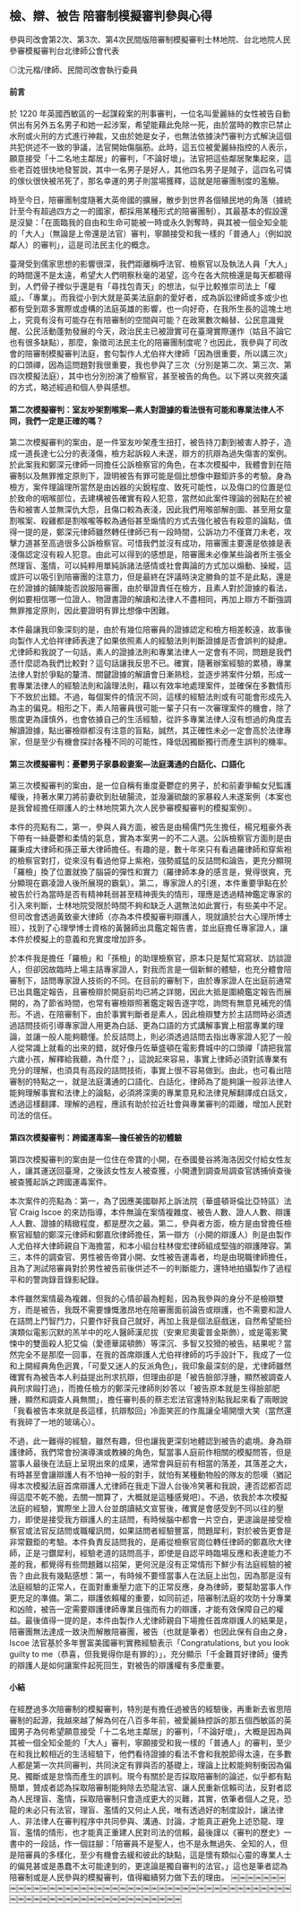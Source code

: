 ## 檢、辯、被告 陪審制模擬審判參與心得

參與司改會第2次、第3次、第4次民間版陪審制模擬審判士林地院、台北地院人民參審模擬審判台北律師公會代表

◎沈元楷/律師、民間司改會執行委員

#### 前言

於 1220 年英國西敏區的一起謀殺案的刑事審判，一位名叫愛麗絲的女性被告自動供出有另外五名男子和她一起涉案，希望能藉此免除一死，由於當時的教宗已禁止水刑或火刑的方式進行神裁，又由於她是女子，也無法依據決鬥審判方式解決這個共犯供述不一致的爭議，法官開始傷腦筋。此時，這五位被愛麗絲指控的人表示，願意接受「十二名地主鄰居」的審判，「不論好壞」。法官把這些鄰居聚集起來，這些老百姓很快地發誓說，其中一名男子是好人，其他四名男子是賊子，這四名可憐的傢伙很快被吊死了，那名幸運的男子則當場獲釋，這就是陪審團制度的濫觴。

時至今日，陪審團制度隨著大英帝國的擴展，散步到世界各個殖民地的角落（據統計至今有超過四方之一的國家，都採用某種形式的陪審團制），其最基本的假設還是沒變：「在面臨我的自由和生命可能被一時或永久剝奪時，與其被一個全知全能的「大人」（無論是上帝還是法官）審判，寧願接受和我一樣的「普通人」（例如說鄰人）的審判」，這是司法民主化的概念。

臺灣受到儒家思想的影響很深，我們距離稱呼法官、檢察官以及執法人員「大人」的時間還不是太遠，希望大人們明察秋毫的渴望，迄今在各大院檢還是每天都聽得到，人們骨子裡似乎還是有「尋找包青天」的想法，似乎比較推崇司法上「權威」、「專業」。而我從小到大就是英美法庭劇的愛好者，成為訴訟律師或多或少也都有受到眾多實際或虛構的法庭英雄的影響，也一向好奇，在我所生長的這塊土地上，究竟有沒有可能存在有陪審制的空間與可能？在政黨數次輪替、公民意識覺醒、公民活動蓬勃發展的今天，政治民主已被證實可在臺灣實際運作（姑且不論它也有很多缺點），那麼，象徵司法民主化的陪審團制度呢？也因此，我參與了司改會的陪審制模擬審判法庭，套句製作人尤伯祥大律師「因為很重要，所以講三次」的口頭禪，因為這問題對我很重要，我也參與了三次（分別是第二次、第三次、第四次模擬法庭），其中也分別扮演了檢察官，甚至被告的角色。以下將以夾敘夾議的方式，略述經過和個人參與感想。

#### 第二次模擬審判：室友吵架割喉案—素人對證據的看法很有可能和專業法律人不同，我們一定是正確的嗎？

第二次模擬審判的案由，是一件室友吵架產生扭打，被告持刀劃到被害人脖子，造成一道長達七公分的表淺傷，檢方起訴殺人未遂，辯方的抗辯為過失傷害的案例。於此案我和鄭深元律師一同擔任公訴檢察官的角色，在本次模擬中，我體會到在陪審制以及無罪推定原則下，證明被告有罪可能是個比想像中艱鉅許多的考驗。身為檢方，案件理論理所當然是由凶器的尖銳程度、致死可能性，以及傷口的位置是位於致命的咽喉部位，去建構被告確實有殺人犯意，當然如此案件理論的弱點在於被告和被害人並無深仇大怨，且傷口較為表淺，因此我們用喉部解剖圖、甚至用女童割喉案、殺雞都是割喉嚨等較為通俗甚至煽情的方式去強化被告有殺意的論點，值得一提的是，鄭深元律師雖然轉任律師已有一段時間，公訴功力不僅寶刀未老，攻擊力道甚至高過很多公訴檢察官。可惜我們並沒有成功，陪審團主要還是依據是表淺傷認定沒有殺人犯意。由此可以得到的感想是，陪審團未必像某些論者所主張全然理盲、濫情，可以純粹用單純訴諸法感情或社會輿論的方式加以煽動、操縱，這或許可以吸引到陪審團的注意力，但是最終在評議時決定勝負的並不是此點，還是在於證據的鋪陳能否說服陪審團，由於舉證責任在檢方，且素人對於證據的看法，例如要相信哪一位證人、物證書證的解讀和法律人不盡相同，再加上辯方不斷強調無罪推定原則，因此要證明有罪比想像中困難。

本件最讓我印象深刻的是，由於有幾位陪審員的證據認定和檢方相差較遠，故事後向製作人尤伯祥律師表達了如果依照素人的經驗法則判斷證據是否會誤判的疑慮。尤律師和我說了一句話，素人的證據法則和專業法律人一定會有不同，問題是我們憑什麼認為我們比較對？這句話讓我反思不已。確實，隨著辦案經驗的累積，專業法律人對於爭點的釐清、關鍵證據的解讀會日漸熟稔，並逐步將案件分類，形成一套專業法律人的經驗法則和論理法則，藉以有效率地處理案件，並確保在多數情形下不致於出錯。不過，每個案件的情況不同，這樣的經驗法則或有可能會形成先入為主的偏見。相形之下，素人陪審員很可能一輩子只有一次審理案件的機會，除了態度更為謹慎外，也會依據自己的生活經驗，從許多專業法律人沒有想過的角度去解讀證據，點出審檢辯都沒有注意的盲點，誠然，其正確性未必一定會高於法律專家，但是至少有機會探討各種不同的可能性，降低因獨斷獨行而產生誤判的機率。

#### 第三次模擬審判：憂鬱男子家暴殺妻案—法庭溝通的白話化、口語化

第三次模擬審判的案由，是一位自稱有重度憂鬱症的男子，於和前妻爭輸女兒監護權後，持著水果刀將前妻砍到肚破腸流，並潑灑硫酸的家暴殺人未遂案例（本案也是我曾經擔任辯護人的士林地院第九次人民參審模擬審判的模擬案例）。

本件的亮點有二，第一，參與人員方面，被告是由楊儒門先生擔任，楊兄粗豪外表下帶有一絲憂鬱和柔情的氣息，實為本案男一的不二人選。公訴檢察官方面則是由羅秉成大律師和孫正華大律師擔任。有趣的是，數十年來只有看過羅律師和穿紫袍的檢察官對打，從來沒有看過他穿上紫袍，強勢威猛的反詰問和論告，更充分顯現「羅檢」換了位置就換了腦袋的彈性和實力（羅律師本身的感言是，覺得很爽，充分顯現在霸凌證人後所展現的霸氣）。第二，專家證人的引進，本件重要爭點在於被告於行為當時是否有精神耗弱甚至精神喪失的情形，理應是透過精神鑑定專家的引入來判斷，士林地院受限於時間不夠和缺乏人選無法如此實行，有些美中不足。但司改會透過黃致豪大律師（亦為本件模擬審判辯護人，現就讀於台大心理所博士班），找到了心理學博士資格的黃醫師出具鑑定報告書，並出庭擔任專家證人，讓本件於模擬上的意義和充實度增加許多。

於本件我是擔任「羅檢」和「孫檢」的助理檢察官，原本只是幫忙寫寫狀、訪談證人，但卻因故臨時上場主詰專家證人，對我而言是一個新鮮的體驗，也充分體會陪審制下，詰問專家證人技術的不同。在目前的審制下，由於專家證人在出庭前通常已出具鑑定報告，且審檢辯於開庭前均已將之詳閱，因此大抵是圍繞鑑定報告而展開的，為了節省時間，也常有審檢辯照著鑑定報告逐字唸，詢問有無意見補充的情形。不過，在陪審制下，由於事實判斷者是素人，因此檢辯雙方於主詰問時必須透過詰問技術引導專家證人用更為白話、更為口語的方式講解事實上相當專業的理論，並讓一般人能夠聽懂。於反詰問上，則必須透過詰問去指出專家證人犯了一般人從常識上就看的出來的錯，就好像丹佐華盛頓在電影費城中的口頭禪「請把我當六歲小孩，解釋給我聽，為什麼？」，這說起來容易，事實上律師必須對該專業有充分的理解，也須具有高段的詰問技術，事實上很不容易做到。由此，也可看出陪審制的特點之一，就是法庭溝通的口語化、白話化，律師為了能夠讓一般非法律人能夠理解事實和法律上的論點，必須將深奧的專業意見和法律見解翻譯成白話文，透過這樣翻譯、理解的過程，應該有助於拉近社會與專業審判的距離，增加人民對司法的信任。

#### 第四次模擬審判：跨國運毒案—擔任被告的初體驗

第四次模擬審判的案由是一位住在帝寶的小開，在泰國曼谷將海洛因交付給女性友人，讓其運送回臺灣，之後該女性友人被查獲，小開遭到調查局調查官誘捕偵查後被查獲起訴之跨國運毒案件。

本次案件的亮點為：第一，為了因應美國聯邦上訴法院（華盛頓哥倫比亞特區）法官 Craig Iscoe 的來訪指導，本件無論在案情複雜度、被告人數、證人人數、辯護人人數、證據的精緻程度，都是歷次之最。第二，參與者方面，檢方是由曾擔任檢察官經驗的鄭深元律師和鄭嘉欣律師擔任，第一辯方（小開的辯護人）則是由製作人尤伯祥大律師親自下海擔當，和本小組台柱林俊宏律師組成堅強的辯護陣容。第三，本件的調查官、男性被告帝寶小開、女性被告運毒者，均是由現職律師擔任，且為了測試陪審員對於男性被告前後供述不一的判斷能力，還特地拍攝製作了過程平和的警詢錄音錄影紀錄。

本件雖然案情最為複雜，但我的心情卻最為輕鬆，因為我參與的身分不是檢辯雙方，而是被告，我既不需要慷慨激昂地在陪審團面前論告或辯護，也不需要和證人在詰問上鬥智鬥力，只要作好我自己就好，再加上我是個法庭戲迷，自然希望能扮演類似電影沉默的羔羊中的吃人醫師漢尼拔（安東尼奧霍普金斯飾），或是電影驚悚中的雙面殺人犯艾倫（愛德華諾頓飾）等深沉、多智又狡猾的被告。結果呢？當然完全不是那麼一回事，在我的首席辯護人尤伯祥律師的巧手設計下，我成了一位和上開經典角色迥異，「可愛又迷人的反派角色」，我印象最深刻的是，尤律師雖然確實有為被告本人利益提出刑求抗辯，但理由卻是「被告臉部浮腫，顯然被調查人員刑求毆打過」，而擔任檢方的鄭深元律師則妙答以「被告原本就是生得臉部肥腫，顯然和調查人員無關」，擔任審判長的蔡志宏法官還特別點我起來看了兩眼說「我看被告本來就是長這樣，抗辯駁回」冷面笑匠的作風讓全場開懷大笑（當然還有我碎了一地的玻璃心）。

不過，此一難得的經驗，雖然有趣，但也讓我更深刻地體認到被告的處境。身為辯護律師，我們常會扮演導演或教練的角色，幫當事人庭前作相關的模擬問答，但是當事人最後在法庭上呈現出來的成果，通常會與庭前有相當的落差，其落差之大，有時甚至會讓辯護人有不怕神一般的對手，就怕有某種動物般的隊友的怨嘆（猶記得本次模擬法庭首席辯護人尤律師在我走下證人台後冷笑著和我說，連否認都否認得這麼不乾不脆，去關一關算了，大概就是這種感覺吧）。不過，依我於本次模擬法庭的經驗，實際坐上證人台並朗讀結文宣誓後，確實是會感受到不同以往的壓力，即使是接受我方辯護人的主詰問，有時候腦中都會一片空白，更遑論是接受檢察官或法官反詰問或職權訊問，如果詰問者經驗豐富，問題犀利，對於被告更會是非常艱鉅的考驗。本件負責反詰問我的，是甫從檢察官崗位轉任律師的鄭嘉欣大律師，正是刁鑽犀利，經驗老道的詰問高手，即使是自認平時臨場反應和表達能力不差的我，都覺得有些問題難以招架，更何況是沒有正常情形下鮮少有法庭經驗的被告？由此我有幾點感想：第一，有時候不要怪當事人在法庭上出包，因為那是沒有法庭經驗的正常人，在面對重重壓力底下的正常反應，身為律師，要幫助當事人作更充足的準備。第二，辯護依賴權的重要，如同前述，陪審制法庭的攻防十分專業和凶險，被告一定需要辯護律師專業且強而有力的辯護，才能有效保障自己的權益。最後值得一提的是，本件由製作人尤律師親自下場擔任首席辯護人的結果是，陪審團無法達成一致決而解散陪審團，被告（也就是筆者）也因此保有自由之身，Iscoe 法官基於多年豐富美國審判實務經驗表示「Congratulations, but you look guilty to me（恭喜，但我覺得你是有罪的）」，充分顯示「千金難買好律師」優秀的辯護人是如何讓案件起死回生，對被告的辯護權有多麼重要。

#### 小結

在經歷過多次陪審制的模擬審判，特別是有擔任過被告的經驗後，再重新去省思陪審制的起源，我越來越了解為何在八百多年前，被愛麗絲控訴的那五個西敏區的英國男子為何希望願意接受「十二名地主鄰居」的審判，「不論好壞」，大概是因為與其被一個全知全能的「大人」審判，寧願接受和我一樣的「普通人」的審判，至少在和我比較相近的生活經驗下，他們看待證據的看法不會和我脫節得太遠，在多數人都是第一次共同審判，共同決定有罪與否的基礎上，理論上比較能夠制衡因為偏見、獨斷或是怠惰而產生的誤判。現今有關於是否採取陪審制的論述，似乎都有點簡單，贊成者認為採取陪審制能夠除去恐龍法官、讓人民重新信賴司法，反對者認為人民理盲、濫情，採取陪審制只會造成更大的災難，其實，依筆者個人之見，恐龍的未必只有法官，理盲、濫情的又何止人民，唯有透過好的制度設計，讓法律人、非法律人在審判程序中共同參與、溝通、討論，才能真正避免上述恐龍、理盲、濫情的情形，也才能真正重建人民對司法的信賴，最後謹以《審判的歷史》一書中的一段話，作一個註腳：「陪審員不是聖人，也不是永無過失、全知的人，但是陪審員的多樣化，至少有機會去緩和彼此的缺點，這是懷有類似心靈的專業人士的偏見甚或是愚蠢不太可能達到的，更遑論是獨自審判的法官。」這也是筆者認為陪審制或是人民參與的模擬審判，值得繼續努力做下去的理由。
￼￼￼￼￼￼￼￼￼￼￼￼￼￼￼￼￼￼￼￼￼￼￼￼￼￼￼￼￼￼￼￼￼￼￼￼￼￼￼￼￼￼￼￼￼￼￼￼￼￼￼￼￼￼￼￼￼￼￼￼￼￼￼￼￼